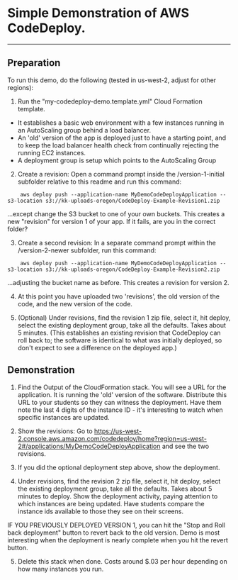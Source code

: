 # Simple Demonstration of AWS CodeDeploy.
---
## Preparation 
To run this demo, do the following (tested in us-west-2, adjust for other regions):

1.  Run the "my-codedeploy-demo.template.yml" Cloud Formation template.  
  * It establishes a basic web environment with a few instances running in an AutoScaling group behind a load balancer.  
  * An 'old' version of the app is deployed just to have a starting point, and to keep the load balancer health check from continually rejecting the running EC2 instances.
  * A deployment group is setup which points to the AutoScaling Group

2.  Create a revision:  Open a command prompt inside the /version-1-initial subfolder relative to this readme and run this command:

````
    aws deploy push --application-name MyDemoCodeDeployApplication --s3-location s3://kk-uploads-oregon/CodeDeploy-Example-Revision1.zip
````

...except change the S3 bucket to one of your own buckets.  This creates a new "revision" for version 1 of your app.  If it fails, are you in the correct folder?

3.  Create a second revision: In a separate command prompt within the /version-2-newer subfolder, run this command:

````
    aws deploy push --application-name MyDemoCodeDeployApplication --s3-location s3://kk-uploads-oregon/CodeDeploy-Example-Revision2.zip
````

...adjusting the bucket name as before.  This creates a revision for version 2.

4.  At this point you have uploaded two 'revisions', the old version of the code, and the new version of the code.  

5.  (Optional) Under revisions, find the revision 1 zip file, select it, hit deploy, select the existing deployment group, take all the defaults.  Takes about 5 minutes.  (This establishes an existing revision that CodeDeploy can roll back to; the software is identical to what was initially deployed, so don't expect to see a difference on the deployed app.)

## Demonstration

1.  Find the Output of the CloudFormation stack.  You will see a URL for the application.  It is running the 'old' version of the software.  Distribute this URL to your students so they can witness the deployment.  Have them note the last 4 digits of the instance ID - it's interesting to watch when specific instances are updated.

2.  Show the revisions:  Go to https://us-west-2.console.aws.amazon.com/codedeploy/home?region=us-west-2#/applications/MyDemoCodeDeployApplication and see the two revisions.  

3.  If you did the optional deployment step above, show the deployment.

4.  Under revisions, find the revision 2 zip file, select it, hit deploy, select the existing deployment group, take all the defaults.   Takes about 5 minutes to deploy.  Show the deployment activity, paying attention to which instances are being updated.  Have students compare the instance ids available to those they see on their screens.

IF YOU PREVIOUSLY DEPLOYED VERSION 1, you can hit the "Stop and Roll back deployment" button to revert back to the old version.  Demo is most interesting when the deployment is nearly complete when you hit the revert button.

5.  Delete this stack when done.  Costs around $.03 per hour depending on how many instances you run.


      

